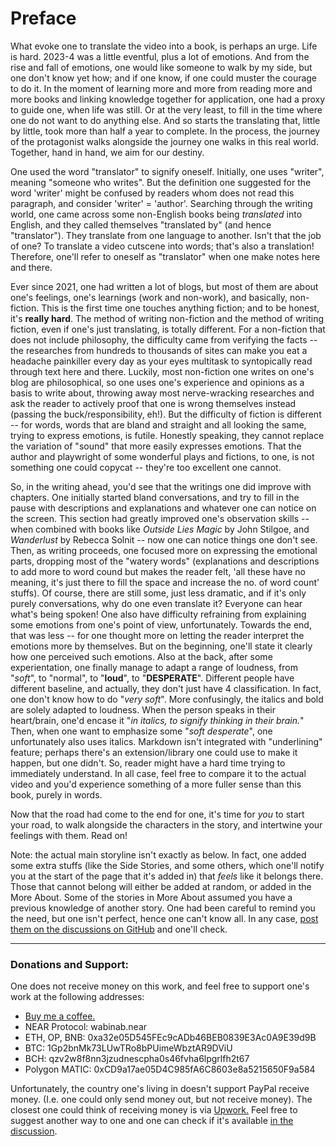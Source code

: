 # Preface

What evoke one to translate the video into a book, is perhaps an urge. Life is hard. 2023-4 was a little eventful, plus a lot of emotions. And from the rise and fall of emotions, one would like someone to walk by my side, but one don't know yet how; and if one know, if one could muster the courage to do it. In the moment of learning more and more from reading more and more books and linking knowledge together for application, one had a proxy to guide one, when life was still. Or at the very least, to fill in the time where one do not want to do anything else. And so starts the translating that, little by little, took more than half a year to complete. In the process, the journey of the protagonist walks alongside the journey one walks in this real world. Together, hand in hand, we aim for our destiny. 

One used the word "translator" to signify oneself. Initially, one uses "writer", meaning "someone who writes". But the definition one suggested for the word 'writer' might be confused by readers whom does not read this paragraph, and consider 'writer' = 'author'. Searching through the writing world, one came across some non-English books being _translated_ into English, and they called themselves "translated by" (and hence "translator"). They translate from one language to another. Isn't that the job of one? To translate a video cutscene into words; that's also a translation! Therefore, one'll refer to oneself as "translator" when one make notes here and there. 

Ever since 2021, one had written a lot of blogs, but most of them are about one's feelings, one's learnings (work and non-work), and basically, non-fiction. This is the first time one touches anything fiction; and to be honest, it's **really hard**. The method of writing non-fiction and the method of writing fiction, even if one's just translating, is totally different. For a non-fiction that does not include philosophy, the difficulty came from verifying the facts -- the researches from hundreds to thousands of sites can make you eat a headache painkiller every day as your eyes multitask to syntopically read through text here and there. Luckily, most non-fiction one writes on one's blog are philosophical, so one uses one's experience and opinions as a basis to write about, throwing away most nerve-wracking researches and ask the reader to actively proof that one is wrong themselves instead (passing the buck/responsibility, eh!). But the difficulty of fiction is different -- for words, words that are bland and straight and all looking the same, trying to express emotions, is futile. Honestly speaking, they cannot replace the variation of "sound" that more easily expresses emotions. That the author and playwright of some wonderful plays and fictions, to one, is not something one could copycat -- they're too excellent one cannot. 

So, in the writing ahead, you'd see that the writings one did improve with chapters. One initially started bland conversations, and try to fill in the pause with descriptions and explanations and whatever one can notice on the screen. This section had greatly improved one's observation skills -- when combined with books like _Outside Lies Magic_ by John Stilgoe, and _Wanderlust_ by Rebecca Solnit -- now one can notice things one don't see. Then, as writing proceeds, one focused more on expressing the emotional parts, dropping most of the "watery words" (explanations and descriptions to add more to word cound but makes the reader felt, 'all these have no meaning, it's just there to fill the space and increase the no. of word count' stuffs). Of course, there are still some, just less dramatic, and if it's only purely conversations, why do one even translate it? Everyone can hear what's being spoken! One also have difficulty refraining from explaining some emotions from one's point of view, unfortunately. Towards the end, that was less -- for one thought more on letting the reader interpret the emotions more by themselves. But on the beginning, one'll state it clearly how one perceived such emotions. Also at the back, after some experientation, one finally manage to adapt a range of loudness, from "_soft_", to "normal", to "**loud**", to "**DESPERATE**". Different people have different baseline, and actually, they don't just have 4 classification. In fact, one don't know how to do "_very soft_". More confusingly, the italics and bold are solely adapted to loudness. When the person speaks in their heart/brain, one'd encase it "_in italics, to signify thinking in their brain._" Then, when one want to emphasize some "_soft desperate_", one unfortunately also uses italics. Markdown isn't integrated with "underlining" feature; perhaps there's an extension/library one could use to make it happen, but one didn't. So, reader might have a hard time trying to immediately understand. In all case, feel free to compare it to the actual video and you'd experience something of a more fuller sense than this book, purely in words. 

Now that the road had come to the end for one, it's time for _you_ to start your road, to walk alongside the characters in the story, and intertwine your feelings with them. Read on! 

Note: the actual main storyline isn't exactly as below. In fact, one added some extra stuffs (like the Side Stories, and some others, which one'll notify you at the start of the page that it's added in) that _feels_ like it belongs there. Those that cannot belong will either be added at random, or added in the More About. Some of the stories in More About assumed you have a previous knowledge of another story. One had been careful to remind you the need, but one isn't perfect, hence one can't know all. In any case, [post them on the discussions on GitHub](https://github.com/Wabinab/Xenoblade-Chronicles-3-The-Book/discussions/1) and one'll check. 

---

### Donations and Support:
One does not receive money on this work, and feel free to support one's work at the following addresses:

- [Buy me a coffee.](https://buymeacoffee.com/wabinab)
- NEAR Protocol: wabinab.near
- ETH, OP, BNB: 0xa32e05D545FEc9cADb46BEB0839E3Ac0A9E39d9B
- BTC: 1Gp2bnMk73LUwTRo8bPUimeWbztAR9DViU
- BCH: qzv2w8f8nn3jzudnescpha0s46fvha6lpgrlfh2t67
- Polygon MATIC: 0xCD9a17ae05D4C985fA6C8603e8a5215650F9a584

Unfortunately, the country one's living in doesn't support PayPal receive money. (I.e. one could only send money out, but not receive money). The closest one could think of receiving money is via [Upwork.](https://www.upwork.com/freelancers/~011a1c60f09fff5f90?mp_source=share) Feel free to suggest another way to one and one can check if it's available [in the discussion](https://github.com/Wabinab/Xenoblade-Chronicles-3-The-Book/discussions/1). 
